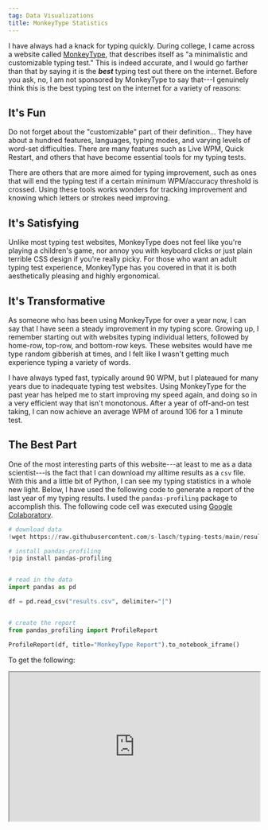 ```yaml
---
tag: Data Visualizations
title: MonkeyType Statistics
---
```


I have always had a knack for typing quickly. During college, I came across a website called [MonkeyType](https://monkeytype.com), that describes itself as "a minimalistic and customizable typing test." This is indeed accurate, and I would go farther than that by saying it is the ***best*** typing test out there on the internet. Before you ask, no, I am not sponsored by MonkeyType to say that---I genuinely think this is the best typing test on the internet for a variety of reasons:

## **It's Fun**

Do not forget about the "customizable" part of their definition... They have about a hundred features, languages, typing modes, and varying levels of word-set difficulties. There are many features such as Live WPM, Quick Restart, and others that have become essential tools for my typing tests. 

There are others that are more aimed for typing improvement, such as ones that will end the typing test if a certain minimum WPM/accuracy threshold is crossed. Using these tools works wonders for tracking improvement and knowing which letters or strokes need improving.  


## **It's Satisfying**

Unlike most typing test websites, MonkeyType does not feel like you're playing a children's game, nor annoy you with keyboard clicks or just plain terrible CSS design if you're really picky. For those who want an adult typing test experience, MonkeyType has you covered in that it is both aesthetically pleasing and highly ergonomical.


## **It's Transformative**

As someone who has been using MonkeyType for over a year now, I can say that I have seen a steady improvement in my typing score. Growing up, I remember starting out with websites typing individual letters, followed by home-row, top-row, and bottom-row keys. These websites would have me type random gibberish at times, and I felt like I wasn't getting much experience typing a variety of words. 

I have always typed fast, typically around 90 WPM, but I plateaued for many years due to inadequate typing test websites. Using MonkeyType for the past year has helped me to start improving my speed again, and doing so in a very efficient way that isn't monotonous. After a year of off-and-on test taking, I can now achieve an average WPM of around 106 for a 1 minute test.  


## **The Best Part**

One of the most interesting parts of this website---at least to me as a data scientist---is the fact that I can download my alltime results as a `csv` file. With this and a little bit of Python, I can see my typing statistics in a whole new light. Below, I have used the following code to generate a report of the last year of my typing results. I used the `pandas-profiling` package to accomplish this. The following code cell was executed using [Google Colaboratory](https://colab.research.google.com).

``` python
# download data
!wget https://raw.githubusercontent.com/s-lasch/typing-tests/main/results.csv

# install pandas-profiling
!pip install pandas-profiling


# read in the data
import pandas as pd

df = pd.read_csv("results.csv", delimiter="|")


# create the report
from pandas_profiling import ProfileReport

ProfileReport(df, title="MonkeyType Report").to_notebook_iframe()
```

To get the following: 

<iframe src="https://github.com/s-lasch/s-lasch.github.io/blob/main/_posts/MonkeyType/monkey_type_report.html" width="100%" height="300px"></iframe>
